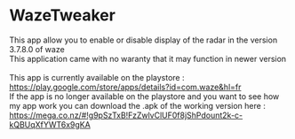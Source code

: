 WazeTweaker
===========

This app allow you to enable or disable display of the radar in the version 3.7.8.0 of waze <br/>
This application came with no waranty that it may function in newer version<br/><br/>
This app is currently available on the playstore : https://play.google.com/store/apps/details?id=com.waze&hl=fr<br/>
If the app is no longer available on the playstore and you want to see how my app work you can download the .apk of the working version here : https://mega.co.nz/#!g9pSzTxB!FzZwlvClUF0f8jShPdount2k-c-kQBUqXfYWT6x9gKA<br/>

